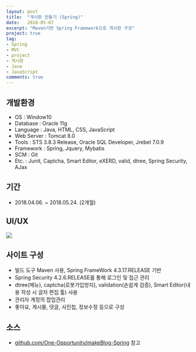 ```yaml
---
layout: post
title:  "게시판 만들기 (Spring)"
date:   2018-05-07
excerpt: "Maven기반 Spring Framework으로 게시판 구성"
project: true
tag:
- Spring
- MVC
- project
- 게시판
- Java
- JavaScript
comments: true
---
```


## 개발환경
* OS : Window10
* Database : Oracle 11g
* Language : Java, HTML, CSS, JavaScript
* Web Server : Tomcat 8.0
* Tools : STS 3.8.3 Release, Oracle SQL Developer, Jrebel 7.0.9
* Framework : Spring, Jquery, Mybatis
* SCM : Git
* Etc. : Junit, Captcha, Smart Editor, eXERD, valid, dtree, Spring Security, AJax

## 기간
* 2018.04.06. ~ 2018.05.24. (2개월)

## UI/UX
<img src="https://one-opportunity.github.io/assets/img/login.png"/>

## 사이트 구성
* 빌드 도구 Maven 사용, Spring FrameWork 4.3.17.RELEASE 기반
* Spring Security 4.2.6.RELEASE를 통해 로그인 및  접근 관리
* dtree(메뉴), captcha(로봇가입방지), validation(손쉽게 검증), Smart Editor(내용 작성 시 글자 편집 툴) 사용
* 관리자 계정의 팝업관리
* 좋아요, 게시물, 댓글, 사진첩, 정보수정 등으로 구성

## 소스
* <a href="https://github.com/One-Opportunity/makeBlog-Spring">github.com/One-Opportunity/makeBlog-Spring</a> 참고
